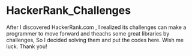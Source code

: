 # HackerRank_Challenges
After I discovered HackerRank.com , I realized its challenges can make a programmer to move forward and theachs some great libraries by challenges, So I decided solving them and put the codes here. Wish me luck. Thank you!
